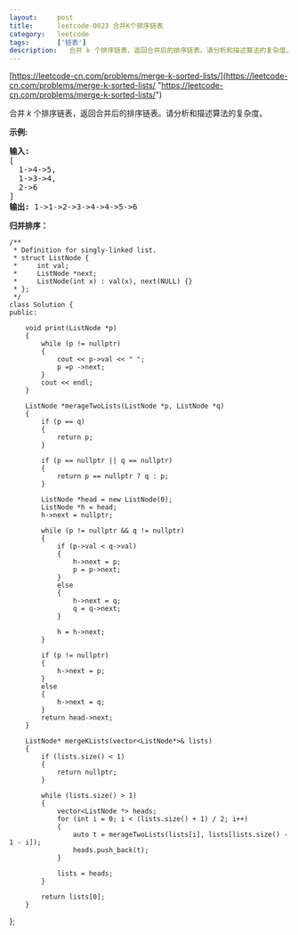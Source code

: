 ```yaml
---
layout:     post
title:      leetcode-0023 合并K个排序链表
category:   leetcode
tags:       ['链表']
description:   合并 k 个排序链表，返回合并后的排序链表。请分析和描述算法的复杂度。
---
```


[https://leetcode-cn.com/problems/merge-k-sorted-lists/](https://leetcode-cn.com/problems/merge-k-sorted-lists/ "https://leetcode-cn.com/problems/merge-k-sorted-lists/")


<div class="notranslate"><p>合并&nbsp;<em>k&nbsp;</em>个排序链表，返回合并后的排序链表。请分析和描述算法的复杂度。</p>

<p><strong>示例:</strong></p>

<pre><strong>输入:</strong>
[
&nbsp; 1-&gt;4-&gt;5,
&nbsp; 1-&gt;3-&gt;4,
&nbsp; 2-&gt;6
]
<strong>输出:</strong> 1-&gt;1-&gt;2-&gt;3-&gt;4-&gt;4-&gt;5-&gt;6</pre>
</div>

<strong>归并排序：</strong>

	/**
	 * Definition for singly-linked list.
	 * struct ListNode {
	 *     int val;
	 *     ListNode *next;
	 *     ListNode(int x) : val(x), next(NULL) {}
	 * };
	 */
	class Solution {
	public:
	
	    void print(ListNode *p)
	    {
	        while (p != nullptr)
	        {
	            cout << p->val << " ";
	            p =p ->next;
	        }
	        cout << endl;
	    }
	
	    ListNode *merageTwoLists(ListNode *p, ListNode *q)
	    {
	        if (p == q)
	        {
	            return p;
	        }
	
	        if (p == nullptr || q == nullptr)
	        {
	            return p == nullptr ? q : p;
	        }
	
	        ListNode *head = new ListNode(0);
	        ListNode *h = head;
	        h->next = nullptr;
	
	        while (p != nullptr && q != nullptr)
	        {
	            if (p->val < q->val)
	            {
	                h->next = p;
	                p = p->next;
	            }
	            else
	            {
	                h->next = q;
	                q = q->next;
	            }
	
	            h = h->next;
	        }
	
	        if (p != nullptr)
	        {
	            h->next = p;
	        }
	        else
	        {
	            h->next = q;
	        }
	        return head->next;
	    }
	
	    ListNode* mergeKLists(vector<ListNode*>& lists) 
	    {
	        if (lists.size() < 1)
	        {
	            return nullptr;
	        }
	
	        while (lists.size() > 1) 
	        {
	            vector<ListNode *> heads;
	            for (int i = 0; i < (lists.size() + 1) / 2; i++)
	            {
	                auto t = merageTwoLists(lists[i], lists[lists.size() - 1 - i]);
	                heads.push_back(t);
	            }
	
	            lists = heads;
	        }
	
	        return lists[0];
	    }
};
